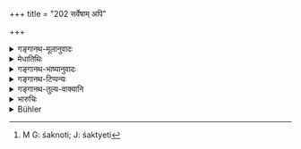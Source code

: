 +++
title = "202 सर्वेषाम् अपि"

+++

<details><summary>गङ्गानथ-मूलानुवादः</summary>

But it is fair that the wise man shall give even to all these food and clothing to the best of his ability; if he does not give it at all, he becomes an outcast.—(202)
</details>

<details><summary>मेधातिथिः</summary>

**सर्वेषाम् अपि** क्लीबादीनां च प्रकृतत्वेन दर्शितम् इति । **अत्यन्तं** यावज्जीवम् इत्य् अर्थः । शरीरधारणार्थत्वाद् ग्रासाच्छादनस्य भृत्यादेस् तदुपयोगिनः परिचारकस्यापि वेतनदानं विज्ञेयम् । न ह्य् अन्धादेः परिचारकम् अन्तरेण जीवनसंभवः । येषां दारकरणं मतं तेषां सभार्याणां भरणं दातव्यम् । शक्त्या[^५२५] धनानुरूपेण भोजनवस्त्रादि देयम् । **पतित** इत्य् अर्थवादः ॥ ९.२०२ ॥


[^५२५]:
     M G: śaknoti; J: śaktyeti
</details>

<details><summary>गङ्गानथ-भाष्यानुवादः</summary>

‘*All these*’—Eunuchs and the rest.

‘*At all*’—throughout life.

‘*Food and clothing*’—being necessary for the keeping of the body; it is implied that he should provide enough to enable them to engage the necessary servants and other attendants; specially because in the case of the blind and the rest, living would be impossible without a servant. Those again for whom marriage is permitted, the provision made should include that for their wives also.

‘*To the best of* *his* *ability*’—the food and clothing provided shall be in accordance with the man’s own wealth.

‘*Outcast*’—this is purely declamatory.—(202)
</details>

<details><summary>गङ्गानथ-टिप्पन्यः</summary>

‘*Atyantam*’—‘For life’ (Medhātithi and Kullūka);—‘at all’ (taken with ‘*adadat*’, ‘not giving’) \[Nārāyaṇa\].

This verse is quoted in *Mitākṣarā*, (2.140) to the effect that if the persons mentioned in the preceding verse are not properly maintained the persons responsible become ‘degraded,’—‘*atyantam*’ means ‘for life’; it goes on to add that these persons are debarred from inheritance only if they are found to have the said disqualifications *before* the division of the patrimony,—not after the partition has taken place; and that if the said disqualifications are subsequently removed by medication, they get their share in the property. It concludes by saying that the said disqualifications are applicable in the case of women also.

It is quoted in *Vivādaratnākara*, (p. 487), which adds the following notes:—‘*Sarveṣām*,’ of the eunuch and the rest,—‘*atyantam*,’ for life;—in *Vyavahāramayūkha*, (p. 73), to the effect that those who are not entitled to inheritance are yet entitled to maintenance *throughout life*;—in *Parāśaramādhava*, (Vyavahāra, p. 366), which explains ‘*atyantam*’ as ‘for life’—in *Madanapārijāta*, (p. 682), which adds the following notes:—‘*Sarveṣām*,’ those not entitled to inheritance,—‘*atyantam*,’ for life;—the said disqualifications are effective bars only if found before partition, not if they are found after partition, or if they are cured by medication, or if the necessary expiatory rites are duly performed;—in *Vyavahāra-Bālambhaṭṭī*, (p. 349 and 575);—and in *Vīramitrodaya*, (Vyavahāra, 221b).
</details>

<details><summary>गङ्गानथ-तुल्य-वाक्यानि</summary>

**(verses 9.201-202)  
**

See Comparative notes for [Verse 9.201].
</details>

<details><summary>भारुचिः</summary>

प्रकरणात् क्लीबादीनाम् इदम् उच्यते ग्रासाच्छादनदानं यावज्जीवम् ॥ ९.२०२ ॥
</details>

<details><summary>Bühler</summary>

202	But it is just that (a man) who knows (the law) should give even to all of them food and raiment without stint, according to his ability; he who gives it not will become all outcast.
</details>
